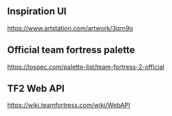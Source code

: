 ## Inspiration UI
https://www.artstation.com/artwork/3qrn9o

## Official team fortress palette
https://lospec.com/palette-list/team-fortress-2-official

## TF2 Web API
https://wiki.teamfortress.com/wiki/WebAPI